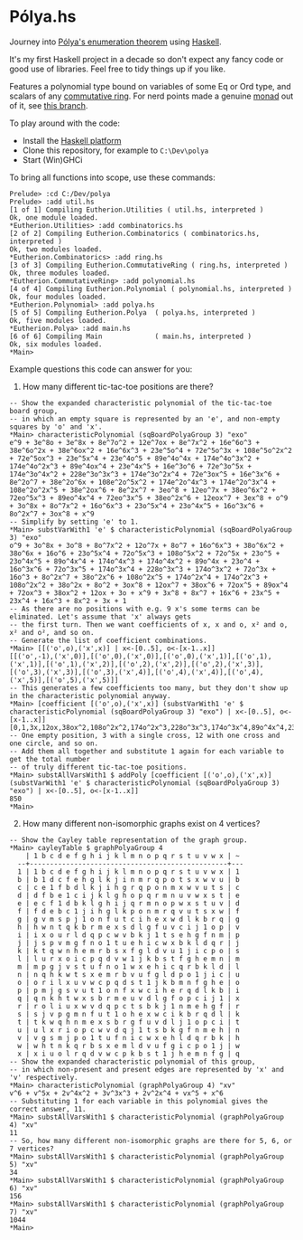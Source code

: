 # Pólya.hs

Journey into [Pólya's enumeration theorem](https://en.wikipedia.org/wiki/P%C3%B3lya_enumeration_theorem) using [Haskell](https://www.haskell.org/).

It's my first Haskell project in a decade so don't expect any fancy code or good use of libraries. Feel free to tidy things up if you like.

Features a polynomial type bound on variables of some Eq or Ord type, and scalars of any [commutative ring](https://en.wikipedia.org/wiki/Commutative_ring). For nerd points made a genuine [monad](https://en.wikipedia.org/wiki/Monad_(functional_programming)) out of it, see [this branch](https://github.com/PenguinF/polya/tree/feature/polynomial_monad).

To play around with the code:

- Install the [Haskell platform](https://www.haskell.org/platform/)
- Clone this repository, for example to `C:\Dev\polya`
- Start (Win)GHCi

To bring all functions into scope, use these commands:
```
Prelude> :cd C:/Dev/polya
Prelude> :add util.hs
[1 of 1] Compiling Eutherion.Utilities ( util.hs, interpreted )
Ok, one module loaded.
*Eutherion.Utilities> :add combinatorics.hs
[2 of 2] Compiling Eutherion.Combinatorics ( combinatorics.hs, interpreted )
Ok, two modules loaded.
*Eutherion.Combinatorics> :add ring.hs
[3 of 3] Compiling Eutherion.CommutativeRing ( ring.hs, interpreted )
Ok, three modules loaded.
*Eutherion.CommutativeRing> :add polynomial.hs
[4 of 4] Compiling Eutherion.Polynomial ( polynomial.hs, interpreted )
Ok, four modules loaded.
*Eutherion.Polynomial> :add polya.hs
[5 of 5] Compiling Eutherion.Polya  ( polya.hs, interpreted )
Ok, five modules loaded.
*Eutherion.Polya> :add main.hs
[6 of 6] Compiling Main             ( main.hs, interpreted )
Ok, six modules loaded.
*Main>
```

Example questions this code can answer for you:

1) How many different tic-tac-toe positions are there?
```
-- Show the expanded characteristic polynomial of the tic-tac-toe board group,
-- in which an empty square is represented by an 'e', and non-empty squares by 'o' and 'x'.
*Main> characteristicPolynomial (sqBoardPolyaGroup 3) "exo"
e^9 + 3e^8o + 3e^8x + 8e^7o^2 + 12e^7ox + 8e^7x^2 + 16e^6o^3 + 38e^6o^2x + 38e^6ox^2 + 16e^6x^3 + 23e^5o^4 + 72e^5o^3x + 108e^5o^2x^2 + 72e^5ox^3 + 23e^5x^4 + 23e^4o^5 + 89e^4o^4x + 174e^4o^3x^2 + 174e^4o^2x^3 + 89e^4ox^4 + 23e^4x^5 + 16e^3o^6 + 72e^3o^5x + 174e^3o^4x^2 + 228e^3o^3x^3 + 174e^3o^2x^4 + 72e^3ox^5 + 16e^3x^6 + 8e^2o^7 + 38e^2o^6x + 108e^2o^5x^2 + 174e^2o^4x^3 + 174e^2o^3x^4 + 108e^2o^2x^5 + 38e^2ox^6 + 8e^2x^7 + 3eo^8 + 12eo^7x + 38eo^6x^2 + 72eo^5x^3 + 89eo^4x^4 + 72eo^3x^5 + 38eo^2x^6 + 12eox^7 + 3ex^8 + o^9 + 3o^8x + 8o^7x^2 + 16o^6x^3 + 23o^5x^4 + 23o^4x^5 + 16o^3x^6 + 8o^2x^7 + 3ox^8 + x^9
-- Simplify by setting 'e' to 1.
*Main> substVarWith1 'e' $ characteristicPolynomial (sqBoardPolyaGroup 3) "exo"
o^9 + 3o^8x + 3o^8 + 8o^7x^2 + 12o^7x + 8o^7 + 16o^6x^3 + 38o^6x^2 + 38o^6x + 16o^6 + 23o^5x^4 + 72o^5x^3 + 108o^5x^2 + 72o^5x + 23o^5 + 23o^4x^5 + 89o^4x^4 + 174o^4x^3 + 174o^4x^2 + 89o^4x + 23o^4 + 16o^3x^6 + 72o^3x^5 + 174o^3x^4 + 228o^3x^3 + 174o^3x^2 + 72o^3x + 16o^3 + 8o^2x^7 + 38o^2x^6 + 108o^2x^5 + 174o^2x^4 + 174o^2x^3 + 108o^2x^2 + 38o^2x + 8o^2 + 3ox^8 + 12ox^7 + 38ox^6 + 72ox^5 + 89ox^4 + 72ox^3 + 38ox^2 + 12ox + 3o + x^9 + 3x^8 + 8x^7 + 16x^6 + 23x^5 + 23x^4 + 16x^3 + 8x^2 + 3x + 1
-- As there are no positions with e.g. 9 x's some terms can be eliminated. Let's assume that 'x' always gets
-- the first turn. Then we want coefficients of x, x and o, x² and o, x² and o², and so on.
-- Generate the list of coefficient combinations.
*Main> [[('o',o),('x',x)] | x<-[0..5], o<-[x-1..x]]
[[('o',-1),('x',0)],[('o',0),('x',0)],[('o',0),('x',1)],[('o',1),('x',1)],[('o',1),('x',2)],[('o',2),('x',2)],[('o',2),('x',3)],[('o',3),('x',3)],[('o',3),('x',4)],[('o',4),('x',4)],[('o',4),('x',5)],[('o',5),('x',5)]]
-- This generates a few coefficients too many, but they don't show up in the characteristic polynomial anyway.
*Main> [coefficient [('o',o),('x',x)] (substVarWith1 'e' $ characteristicPolynomial (sqBoardPolyaGroup 3) "exo") | x<-[0..5], o<-[x-1..x]]
[0,1,3x,12ox,38ox^2,108o^2x^2,174o^2x^3,228o^3x^3,174o^3x^4,89o^4x^4,23o^4x^5,0]
-- One empty position, 3 with a single cross, 12 with one cross and one circle, and so on.
-- Add them all together and substitute 1 again for each variable to get the total number
-- of truly different tic-tac-toe positions.
*Main> substAllVarsWith1 $ addPoly [coefficient [('o',o),('x',x)] (substVarWith1 'e' $ characteristicPolynomial (sqBoardPolyaGroup 3) "exo") | x<-[0..5], o<-[x-1..x]]
850
*Main>
```

2) How many different non-isomorphic graphs exist on 4 vertices?
```
-- Show the Cayley table representation of the graph group.
*Main> cayleyTable $ graphPolyaGroup 4
    | 1 b c d e f g h i j k l m n o p q r s t u v w x | ~
  --+-------------------------------------------------+---
  1 | 1 b c d e f g h i j k l m n o p q r s t u v w x | 1
  b | b 1 d c f e h g l k j i n m r q p o t s x w v u | b
  c | c e 1 f b d l k j i h g r q p o n m x w v u t s | c
  d | d f b e 1 c i j k l g h o p q r m n u v w x s t | e
  e | e c f 1 d b k l g h i j q r m n o p w x s t u v | d
  f | f d e b c 1 j i h g l k p o n m r q v u t s x w | f
  g | g v m s p j 1 o n f u t c i h e x w d l k b r q | g
  h | h w n t q k b r m e x s d l g f u v c i j 1 o p | v
  i | i x o u r l d q p c w v b k j 1 t s e h g f n m | p
  j | j s p v m g f n o 1 t u e h i c w x b k l d q r | j
  k | k t q w n h e m r b s x f g l d v u 1 j i c p o | s
  l | l u r x o i c p q d v w 1 j k b s t f g h e m n | m
  m | m p g j v s t u f n o 1 w x e h i c q r b k l d | l
  n | n q h k w t s x e m r b v u f g l d p o 1 j i c | u
  o | o r i l x u v w c p q d s t 1 j k b m n f g h e | o
  p | p m j g s v u t 1 o n f x w c i h e r q d l k b | i
  q | q n k h t w x s b r m e u v d l g f o p c i j 1 | x
  r | r o l i u x w v d q p c t s b k j 1 n m e h g f | r
  s | s j v p g m n f u t 1 o h e x w c i k b r q d l | k
  t | t k w q h n m e x s b r g f u v d l j 1 o p c i | t
  u | u l x r i o p c w v d q j 1 t s b k g f n m e h | n
  v | v g s m j p o 1 t u f n i c w x e h l d q r b k | h
  w | w h t n k q r b s x e m l d v u f g i c p o 1 j | w
  x | x i u o l r q d v w c p k b s t 1 j h e m n f g | q
-- Show the expanded characteristic polynomial of this group,
-- in which non-present and present edges are represented by 'x' and 'v' respectively.
*Main> characteristicPolynomial (graphPolyaGroup 4) "xv"
v^6 + v^5x + 2v^4x^2 + 3v^3x^3 + 2v^2x^4 + vx^5 + x^6
-- Substituting 1 for each variable in this polynomial gives the correct answer, 11.
*Main> substAllVarsWith1 $ characteristicPolynomial (graphPolyaGroup 4) "xv"
11
-- So, how many different non-isomorphic graphs are there for 5, 6, or 7 vertices?
*Main> substAllVarsWith1 $ characteristicPolynomial (graphPolyaGroup 5) "xv"
34
*Main> substAllVarsWith1 $ characteristicPolynomial (graphPolyaGroup 6) "xv"
156
*Main> substAllVarsWith1 $ characteristicPolynomial (graphPolyaGroup 7) "xv"
1044
*Main>
```
